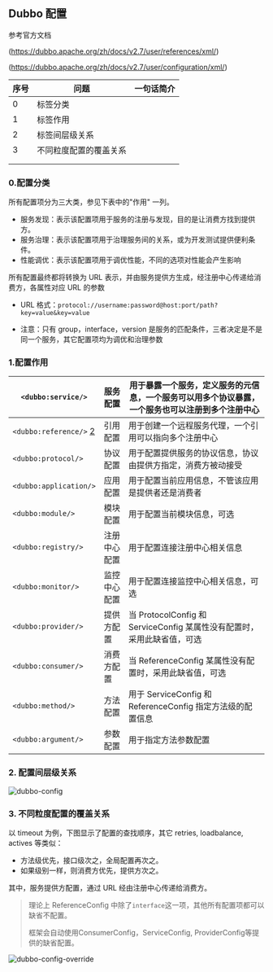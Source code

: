 ## Dubbo 配置



参考官方文档 

(https://dubbo.apache.org/zh/docs/v2.7/user/references/xml/) 

(https://dubbo.apache.org/zh/docs/v2.7/user/configuration/xml/)

| 序号 | 问题                   | 一句话简介 |
| ---- | ---------------------- | ---------- |
| 0    | 标签分类               |            |
| 1    | 标签作用               |            |
| 2    | 标签间层级关系         |            |
| 3    | 不同粒度配置的覆盖关系 |            |
|      |                        |            |
|      |                        |            |

### 0.配置分类

所有配置项分为三大类，参见下表中的"作用" 一列。

- 服务发现：表示该配置项用于服务的注册与发现，目的是让消费方找到提供方。
- 服务治理：表示该配置项用于治理服务间的关系，或为开发测试提供便利条件。
- 性能调优：表示该配置项用于调优性能，不同的选项对性能会产生影响



所有配置最终都将转换为 URL 表示，并由服务提供方生成，经注册中心传递给消费方，各属性对应 URL 的参数

- URL 格式：`protocol://username:password@host:port/path?key=value&key=value`

- 注意：只有 group，interface，version 是服务的匹配条件，三者决定是不是同一个服务，其它配置项均为调优和治理参数



### 1.配置作用

| `<dubbo:service/>`                                           | 服务配置     | 用于暴露一个服务，定义服务的元信息，一个服务可以用多个协议暴露，一个服务也可以注册到多个注册中心 |
| ------------------------------------------------------------ | ------------ | ------------------------------------------------------------ |
| `<dubbo:reference/>` [2](https://dubbo.apache.org/zh/docs/v2.7/user/configuration/xml/#fn:2) | 引用配置     | 用于创建一个远程服务代理，一个引用可以指向多个注册中心       |
| `<dubbo:protocol/>`                                          | 协议配置     | 用于配置提供服务的协议信息，协议由提供方指定，消费方被动接受 |
| `<dubbo:application/>`                                       | 应用配置     | 用于配置当前应用信息，不管该应用是提供者还是消费者           |
| `<dubbo:module/>`                                            | 模块配置     | 用于配置当前模块信息，可选                                   |
| `<dubbo:registry/>`                                          | 注册中心配置 | 用于配置连接注册中心相关信息                                 |
| `<dubbo:monitor/>`                                           | 监控中心配置 | 用于配置连接监控中心相关信息，可选                           |
| `<dubbo:provider/>`                                          | 提供方配置   | 当 ProtocolConfig 和 ServiceConfig 某属性没有配置时，采用此缺省值，可选 |
| `<dubbo:consumer/>`                                          | 消费方配置   | 当 ReferenceConfig 某属性没有配置时，采用此缺省值，可选      |
| `<dubbo:method/>`                                            | 方法配置     | 用于 ServiceConfig 和 ReferenceConfig 指定方法级的配置信息   |
| `<dubbo:argument/>`                                          | 参数配置     | 用于指定方法参数配置                                         |



### 2. 配置间层级关系

![dubbo-config](https://dubbo.apache.org/imgs/user/dubbo-config.jpg)

### 3. 不同粒度配置的覆盖关系

以 timeout 为例，下图显示了配置的查找顺序，其它 retries, loadbalance, actives 等类似：

- 方法级优先，接口级次之，全局配置再次之。
- 如果级别一样，则消费方优先，提供方次之。

其中，服务提供方配置，通过 URL 经由注册中心传递给消费方。



> 理论上 ReferenceConfig 中除了`interface`这一项，其他所有配置项都可以缺省不配置。
>
> 框架会自动使用ConsumerConfig，ServiceConfig, ProviderConfig等提供的缺省配置。

![dubbo-config-override](https://dubbo.apache.org/imgs/user/dubbo-config-override.jpg)